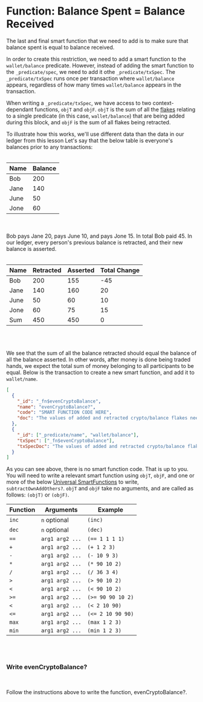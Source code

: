 # Function: Balance Spent = Balance Received

The last and final smart function that we need to add is to make sure that balance spent is equal to balance received.

In order to create this restriction, we need to add a smart function to the `wallet/balance` predicate. However, instead of adding the smart function to the `_predicate/spec`, we need to add it othe `_predicate/txSpec`. The `_predicate/txSpec` runs once per transaction where `wallet/balance` appears, regardless of how many times `wallet/balance` appears in the transaction.

When writing a `_predicate/txSpec`, we have access to two context-dependant functions, `objT` and `objF`. `objT` is the sum of all the [flakes](../../../concepts/architecture/flakes.md) relating to a single predicate (in this case, `wallet/balance`) that are being added during this block, and `objF` is the sum of all flakes being retracted.

To illustrate how this works, we'll use different data than the data in our ledger from this lesson Let's say that the below table is everyone's balances prior to any transactions:
<br/>
<br/>

| Name | Balance |
| ---- | ------- |
| Bob  | 200     |
| Jane | 140     |
| June | 50      |
| Jone | 60      |

<br/>
<br/>
Bob pays Jane 20, pays June 10, and pays Jone 15. In total Bob paid 45. In our ledger, every person's previous balance is retracted, and their new balance is asserted.
<br/>
<br/>

| Name | Retracted | Asserted | Total Change |
| ---- | --------- | -------- | ------------ |
| Bob  | 200       | 155      | -45          |
| Jane | 140       | 160      | 20           |
| June | 50        | 60       | 10           |
| Jone | 60        | 75       | 15           |
| Sum  | 450       | 450      | 0            |

<br/>
<br/>

We see that the sum of all the balance retracted should equal the balance of all the balance asserted. In other words, after money is done being traded hands, we expect the total sum of money belonging to all participants to be equal. Below is the transaction to create a new smart function, and add it to `wallet/name`.

```json
[
  {
    "_id": "_fn$evenCryptoBalance",
    "name": "evenCryptoBalance?",
    "code": "SMART FUNCTION CODE HERE",
    "doc": "The values of added and retracted crypto/balance flakes need to be equal"
  },
  {
    "_id": ["_predicate/name", "wallet/balance"],
    "txSpec": ["_fn$evenCryptoBalance"],
    "txSpecDoc": "The values of added and retracted crypto/balance flakes need to be equal"
  }
]
```

As you can see above, there is no smart function code. That is up to you. You will need to write a relevant smart function using `objT`, `objF`, and one or more of the below [Universal SmartFunctions](../../../overview/schema/smartfunctions#universal-functions) to write, `subtractOwnAddOthers?`. `objT` and `objF` take no arguments, and are called as follows: `(objT)` or `(objF)`.

| Function | Arguments       | Example           |
| -------- | --------------- | ----------------- |
| `inc`    | `n` optional    | `(inc)`           |
| `dec`    | `n` optional    | `(dec)`           |
| `==`     | `arg1 arg2 ...` | `(== 1 1 1 1)`    |
| `+`      | `arg1 arg2 ...` | `(+ 1 2 3)`       |
| `-`      | `arg1 arg2 ...` | `(- 10 9 3)`      |
| `*`      | `arg1 arg2 ...` | `(* 90 10 2)`     |
| `/`      | `arg1 arg2 ...` | `(/ 36 3 4)`      |
| `>`      | `arg1 arg2 ...` | `(> 90 10 2)`     |
| `<`      | `arg1 arg2 ...` | `(< 90 10 2)`     |
| `>=`     | `arg1 arg2 ...` | `(>= 90 90 10 2)` |
| `<`      | `arg1 arg2 ...` | `(< 2 10 90)`     |
| `<=`     | `arg1 arg2 ...` | `(<= 2 10 90 90)` |
| `max`    | `arg1 arg2 ...` | `(max 1 2 3)`     |
| `min`    | `arg1 arg2 ...` | `(min 1 2 3)`     |

<br/>
<br/>

<div class="challenge">
<h3>Write evenCryptoBalance?</h3>
<br/>
<p>Follow the instructions above to write the function, evenCryptoBalance?.</p>
</div>
